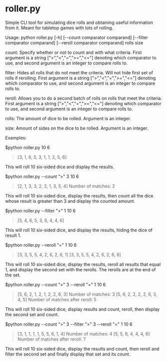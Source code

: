 # roller.py
Simple CLI tool for simulating dice rolls and obtaining useful information from it. Meant for tabletop games with lots of rolling.

Usage: python roller.py [-h] [--count comparator comparand] [--filter comparator comparand] [--reroll comparator comparand] rolls size

count: Specify whether or not to count and with what criteria. First argument is a string [">","<","=",">=","<="] denoting which comparator to use, and second argument is an integer to compare rolls to.

filter: Hides all rolls that do not meet the criteria. Will not hide first set of rolls if rerolling. First argument is a string [">","<","=",">=","<="] denoting which comparator to use, and second argument is an integer to compare rolls to.

reroll: Allows you to do a second batch of rolls on rolls that meet the criteria. First argument is a string [">","<","=",">=","<="] denoting which comparator to use, and second argument is an integer to compare rolls to.

rolls: The amount of dice to be rolled. Argument is an integer.

size: Amount of sides on the dice to be rolled. Argument is an integer.

Examples:

$python roller.py 10 6
>[3, 1, 6, 5, 3, 1, 1, 2, 5, 6]

This will roll 10 six-sided dice and display the results.

$python roller.py --count ">" 3 10 6
>[2, 1, 3, 3, 2, 3, 1, 3, 5, 4]
>Number of matches: 2

This will roll 10 six-sided dice, display the results, then count all the dice whose result is greater than 3 and display the counted amount.

$python roller.py --filter ">" 1 10 6
>[5, 4, 6, 5, 3, 6, 4, 4, 6]

This will roll 10 six-sided dice, and display the results, hiding the dice of result 1.

$python roller.py --reroll "=" 1 10 6
>[3, 3, 5, 5, 4, 2, 6, 2, 6, 1]
>[3, 3, 5, 5, 4, 2, 6, 2, 6, 6]

This will roll 10 six-sided dice, display the results, reroll all results that equal 1, and display the second set with the rerolls. The rerolls are at the end of the set.

$python roller.py --count ">" 3 --reroll "=" 1 10 6
>[5, 6, 2, 1, 2, 1, 2, 2, 6, 3]
>Number of matches: 3
>[5, 6, 2, 2, 2, 2, 6, 3, 4, 5]
>Number of matches after reroll: 5

This will roll 10 six-sided dice, display results and count, reroll, then display the second set and count.

$python roller.py --count ">" 3 --filter ">" 3 --reroll "=" 1 10 6
>[3, 1, 1, 1, 1, 5, 5, 6, 1, 4]
>Number of matches: 4
>[5, 5, 6, 4, 4, 4, 6]
>Number of matches after reroll: 7

This will roll 10 six-sided dice, display the results and count, then reroll and filter the second set and finally display that set and its count.
